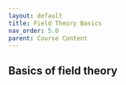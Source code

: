```yaml
---
layout: default
title: Field Theory Basics
nav_order: 5.0
parent: Course Content
---
```


## Basics of field theory